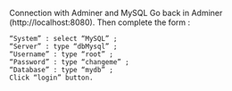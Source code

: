 Connection with Adminer and MySQL
Go back in Adminer (http://localhost:8080). Then complete the form :
    
    “System” : select “MySQL” ;
    “Server” : type “dbMysql” ;
    “Username” : type “root” ;
    “Password” : type “changeme” ;
    “Database” : type “mydb” ;
    Click “login” button.